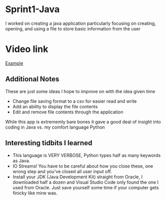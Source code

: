 # Sprint1-Java
I worked on creating a java application particularly focusing on creating, opening, and using a file to store basic information from the user
# Video link
[Example](asdf.com)
## Additional Notes
These are just some ideas I hope to improve on with the idea given time
- Change file saving format to a csv for easier read and write
- Add an ability to display the file contents
- Edit and remove file contents through the application

While this app is extrememly bare bones it gave a good deal of insight into coding in Java vs. my comfort language Python

## Interesting tidbits I learned
- This language is VERY VERBOSE, Python types half as many keywords as Java.
- IO Streams! You have to be careful about how you close these, one wrong step and you've closed all user input off.
- Install your JDK (Java Development Kit) straight from Oracle, I downloaded half a dozen and Visual Studio Code only found the one I used from Oracle. Just save yourself some time if your computer gets finicky like mine was.
